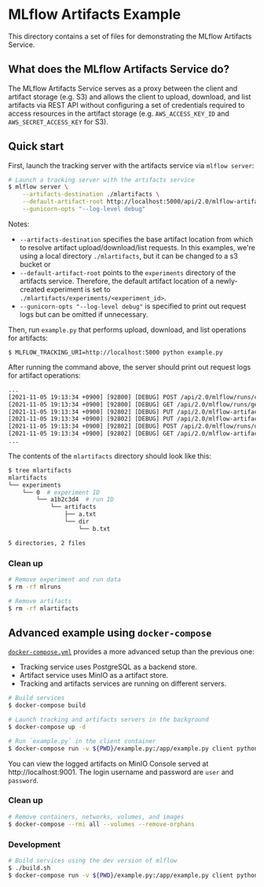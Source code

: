 # MLflow Artifacts Example

This directory contains a set of files for demonstrating the MLflow Artifacts Service.

## What does the MLflow Artifacts Service do?

The MLflow Artifacts Service serves as a proxy between the client and artifact storage (e.g. S3)
and allows the client to upload, download, and list artifacts via REST API without configuring
a set of credentials required to access resources in the artifact storage (e.g. `AWS_ACCESS_KEY_ID`
and `AWS_SECRET_ACCESS_KEY` for S3).

## Quick start

First, launch the tracking server with the artifacts service via `mlflow server`:

```sh
# Launch a tracking server with the artifacts service
$ mlflow server \
    --artifacts-destination ./mlartifacts \
    --default-artifact-root http://localhost:5000/api/2.0/mlflow-artifacts/artifacts/experiments \
    --gunicorn-opts "--log-level debug"
```

Notes:

- `--artifacts-destination` specifies the base artifact location from which to resolve artifact upload/download/list requests. In this examples, we're using a local directory `./mlartifacts`, but it can be changed to a s3 bucket or
- `--default-artifact-root` points to the `experiments` directory of the artifacts service. Therefore, the default artifact location of a newly-created experiment is set to `./mlartifacts/experiments/<experiment_id>`.
- `--gunicorn-opts "--log-level debug"` is specified to print out request logs but can be omitted if unnecessary.

Then, run `example.py` that performs upload, download, and list operations for artifacts:

```
$ MLFLOW_TRACKING_URI=http://localhost:5000 python example.py
```

After running the command above, the server should print out request logs for artifact operations:

```diff
...
[2021-11-05 19:13:34 +0900] [92800] [DEBUG] POST /api/2.0/mlflow/runs/create
[2021-11-05 19:13:34 +0900] [92800] [DEBUG] GET /api/2.0/mlflow/runs/get
[2021-11-05 19:13:34 +0900] [92802] [DEBUG] PUT /api/2.0/mlflow-artifacts/artifacts/0/a1b2c3d4/artifacts/a.txt
[2021-11-05 19:13:34 +0900] [92802] [DEBUG] PUT /api/2.0/mlflow-artifacts/artifacts/0/a1b2c3d4/artifacts/dir/b.txt
[2021-11-05 19:13:34 +0900] [92802] [DEBUG] POST /api/2.0/mlflow/runs/update
[2021-11-05 19:13:34 +0900] [92802] [DEBUG] GET /api/2.0/mlflow-artifacts/artifacts
...
```

The contents of the `mlartifacts` directory should look like this:

```sh
$ tree mlartifacts
mlartifacts
└── experiments
    └── 0  # experiment ID
        └── a1b2c3d4  # run ID
            └── artifacts
                ├── a.txt
                └── dir
                    └── b.txt

5 directories, 2 files
```

### Clean up

```sh
# Remove experiment and run data
$ rm -rf mlruns

# Remove artifacts
$ rm -rf mlartifacts
```

## Advanced example using `docker-compose`

[`docker-compose.yml`](./docker-compose.yml) provides a more advanced setup than the previous one:

- Tracking service uses PostgreSQL as a backend store.
- Artifact service uses MinIO as a artifact store.
- Tracking and artifacts services are running on different servers.

```sh
# Build services
$ docker-compose build

# Launch tracking and artifacts servers in the background
$ docker-compose up -d

# Run `example.py` in the client container
$ docker-compose run -v ${PWD}/example.py:/app/example.py client python example.py
```

You can view the logged artifacts on MinIO Console served at http://localhost:9001. The login username and password are `user` and `password`.

### Clean up

```sh
# Remove containers, networks, volumes, and images
$ docker-compose --rmi all --volumes --remove-orphans
```

### Development

```sh
# Build services using the dev version of mlflow
$ ./build.sh
$ docker-compose run -v ${PWD}/example.py:/app/example.py client python example.py
```
